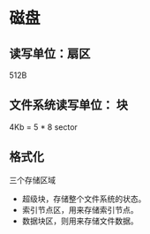 # 磁盘

## 读写单位：扇区
512B


## 文件系统读写单位： 块
4Kb = 5 * 8 sector

## 格式化 
三个存储区域
- 超级块，存储整个文件系统的状态。
- 索引节点区，用来存储索引节点。
- 数据块区，则用来存储文件数据。

